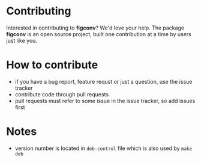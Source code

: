 # Contributing

Interested in contributing to **figconv**? We'd love your help.
The package **figconv** is an open source project, built one
contribution at a time by users just like you.

# How to contribute

- if you have a bug report, feature requst or just a question, use the issue tracker
- contribute code through pull requests
- pull requests must refer to some issue in the issue tracker, so add issues first

# Notes
- version number is located in `deb-control` file which is also used by `make deb`

